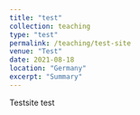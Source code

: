 ```yaml
---
title: "test"
collection: teaching
type: "test"
permalink: /teaching/test-site
venue: "Test"
date: 2021-08-18
location: "Germany"
excerpt: "Summary"
---
```


Testsite 
test
